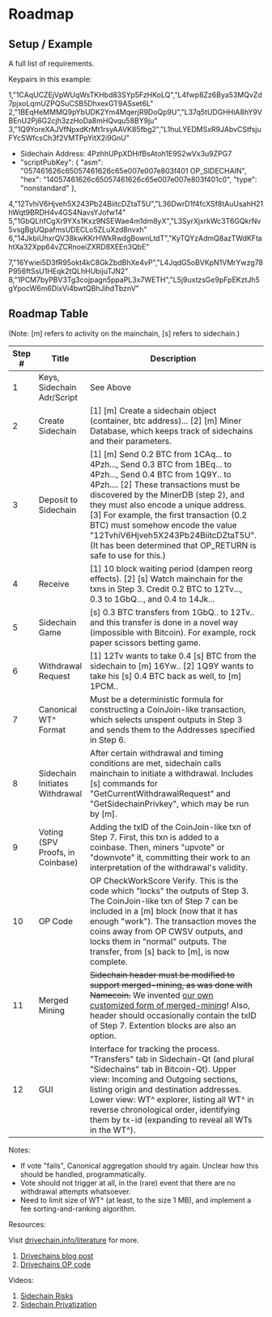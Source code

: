 Roadmap
=========



Setup / Example
------------------

A full list of requirements.

Keypairs in this example:

1,"1CAqUCZEjVpWUqWsTKHbd83SYp5FzHKoLQ","L4fwp8Zz6Bya53MQvZd7pjxoLqmUZPQSuCSB5DhxexGT9ASset6L"
2,"1BEqHeMMMQ9pYbUDK2Ym4MqerjR9DoQp9U","L37q5tUDGHHiA8hY9VBEnU2Pj6G2cjh3zzHoDa8mHQvqu58BY9ju"
3,"1Q9YoreXAJVfNpxdKrMt1rsyAAVK85fbg2","L1huLYEDMSxR9JAbvCStfsjuFYcSWfcsCh3f2VMTPpYitX2i9GnU"

* Sidechain Address: 4PzhhUPpXDHifBsAtoh1E9S2wVx3u9ZPG7
* "scriptPubKey": {
    "asm": "057461626c65057461626c65e007e007e803f401 OP_SIDECHAIN",
    "hex": "14057461626c65057461626c65e007e007e803f401c0",
    "type": "nonstandard"
  },


4,"12TvhiV6Hjveh5X243Pb24BiitcDZtaT5U","L36DwrD1f4fcXSf8tAuUsahH21hWqt9BRDH4v4GS4NavsYJofw14"
5,"1GbQLhfCgXr9YXs1Kxz9NSEWae4m1dm8yX","L3SyrXjxrkWc3T6GQkrNv5vsgBgUQpafmsUDECLo5ZLuXzd8nvxh"
6,"14JkbiUhxrQV38kwKKrHWkRwdgBownLtdT","KyTQYzAdmQ8azTWdKFtahtXa32Xpp64vZCRnoeiZXRD8XEEn3QbE"

7,"16Ywiei5D3fR95okt4kC8GkZbdBhXe4vP","L4JqdG5oBVKpN1VMrYwzg78P956ftSsU1HEqk2tQLhHUbijuTJN2"
8,"1PCM7byPBV3Tg3cojpagn5ppaPL3x7WETH","L5j9uxtzsGe9pFpEKztJh5gYpocW6m6DixVi4bwtQBhJihdTbznV"


Roadmap Table
-----------------------

(Note: [m] refers to activity on the mainchain, [s] refers to sidechain.)

| Step #   | Title                              | Description                                                                                                                                                                                                                                                                                                                                                                                                                    | Complete? / Status |
| -------- | ---------------------------------- | -----------------------------------------------------------------------------------------------------------------------------------------------------------------------------------------------------------------------------------------------------------------------------------------------------------------------------------------------------                                                                          | ---------          |
| 1        | Keys, Sidechain Adr/Script         | See Above                                                                                                                                                                                                                                                                                                                                                                                                                      | 100%               |
| 2        | Create Sidechain                   | [1] [m] Create a sidechain object (container, btc address)... [2] [m] Miner Database, which keeps track of sidechains and their parameters.                                                                                                                                                                                                                                                                                    | 100%               |
| 3        | Deposit to Sidechain               | [1] [m] Send 0.2 BTC from 1CAq... to 4Pzh..., Send 0.3 BTC from 1BEq... to 4Pzh..., Send 0.4 BTC from 1Q9Y.. to 4Pzh.... [2] These transactions must be discovered by the MinerDB (step 2), and they must also encode a unique address. [3] For example, the first transaction (0.2 BTC) must somehow encode the value "12TvhiV6Hjveh5X243Pb24BiitcDZtaT5U".  (It has been determined that OP_RETURN is safe to use for this.) | 100%               |
| 4        | Receive                            | [1] 10 block waiting period (dampen reorg effects). [2] [s] Watch mainchain for the txns in Step 3. Credit 0.2 BTC to 12Tv..., 0.3 to 1GbQ..., and 0.4 to 14Jk...                                                                                                                                                                                                                                                              | 100%               |
| 5        | Sidechain Game                     | [s] 0.3 BTC transfers from 1GbQ.. to 12Tv.. and this transfer is done in a novel way (impossible with Bitcoin). For example, rock paper scissors betting game.                                                                                                                                                                                                                                                                 | 0% - Low Priority  |
| 6        | Withdrawal Request                 | [1] 12Tv wants to take 0.4 [s] BTC from the sidechain to [m] 16Yw.. [2] 1Q9Y wants to take his [s] 0.4 BTC back as well, to [m] 1PCM..                                                                                                                                                                                                                                                                                         | 100%               |
| 7        | Canonical WT^ Format               | Must be a deterministic formula for constructing a CoinJoin-like transaction, which selects unspent outputs in Step 3 and sends them to the Addresses specified in Step 6.                                                                                                                                                                                                                                                     | 100%               |
| 8        | Sidechain Initiates Withdrawal     | After certain withdrawal and timing conditions are met, sidechain calls mainchain to initiate a withdrawal. Includes [s] commands for "GetCurrentWithdrawalRequest" and "GetSidechainPrivkey", which may be run by [m].                                                                                                                                                                                                        | 100%               |
| 9        | Voting (SPV Proofs, in Coinbase)   | Adding the txID of the CoinJoin-like txn of Step 7. First, this txn is added to a coinbase. Then, miners "upvote" or "downvote" it, committing their work to an interpretation of the withdrawal's validity.                                                                                                                                                                                                                   | 95%                |
| 10       | OP Code                            | OP CheckWorkScore Verify. This is the code which "locks" the outputs of Step 3. The CoinJoin-like txn of Step 7 can be included in a [m] block (now that it has enough "work"). The transaction moves the coins away from OP CWSV outputs, and locks them in "normal" outputs. The transfer, from [s] back to [m], is now complete.                                                                                            | 99%                |
| 11       | Merged Mining                      | ~~Sidechain header must be modified to support merged-mining, as was done with Namecoin.~~ We invented [our own customized form of merged-mining](http://www.truthcoin.info/blog/blind-merged-mining/)! Also, header should occasionally contain the txID of Step 7.  Extention blocks are also an option.                                                                                                                                                                                                                                      | 90%                 |
| 12       | GUI                                | Interface for tracking the process. "Transfers" tab in Sidechain-Qt (and plural "Sidechains" tab in Bitcoin-Qt). Upper view: Incoming and Outgoing sections, listing origin and destination addresses. Lower view: WT^ explorer, listing all WT^ in reverse chronological order, identifying them by tx-id (expanding to reveal all WTs in the WT^).                                                                           | 100%                |


Notes:

* If vote "fails", Canonical aggregation should try again. Unclear how this should be handled, programmatically.
* Vote should not trigger at all, in the (rare) event that there are no withdrawal attempts whatsoever.
* Need to limit size of WT^ (at least, to the size 1 MB), and implement a fee sorting-and-ranking algorithm.

Resources:

Visit [drivechain.info/literature](http://www.drivechain.info/literature/index.html) for more.

1. [Drivechains blog post](http://www.truthcoin.info/blog/drivechain/)
2. [Drivechains OP code](http://www.truthcoin.info/blog/drivechain-op-code/)

Videos:

1. [Sidechain Risks](https://www.youtube.com/watch?v=0goYH2sDw0w&index=1&list=PLw8-6ARlyVciNjgS_NFhAu-qt7HPf_dtg)
2. [Sidechain Privatization](https://www.youtube.com/watch?v=xGu0o8HH10U&list=PLw8-6ARlyVciMH79ZyLOpImsMug3LgNc4&index=1)


